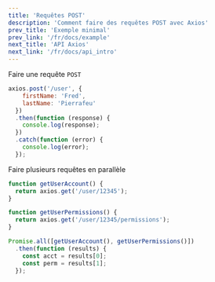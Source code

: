```yaml
---
title: 'Requêtes POST'
description: 'Comment faire des requêtes POST avec Axios'
prev_title: 'Exemple minimal'
prev_link: '/fr/docs/example'
next_title: 'API Axios'
next_link: '/fr/docs/api_intro'
---
```


Faire une requête `POST`

```js
axios.post('/user', {
    firstName: 'Fred',
    lastName: 'Pierrafeu'
  })
  .then(function (response) {
    console.log(response);
  })
  .catch(function (error) {
    console.log(error);
  });
```

Faire plusieurs requêtes en parallèle

```js
function getUserAccount() {
  return axios.get('/user/12345');
}

function getUserPermissions() {
  return axios.get('/user/12345/permissions');
}

Promise.all([getUserAccount(), getUserPermissions()])
  .then(function (results) {
    const acct = results[0];
    const perm = results[1];
  });
```
